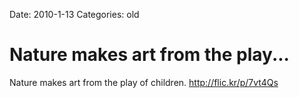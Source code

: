 Date: 2010-1-13
Categories: old

# Nature makes art from the play...

Nature makes art from the play of children. <a href="http://flic.kr/p/7vt4Qs" rel="nofollow">http://flic.kr/p/7vt4Qs</a>
